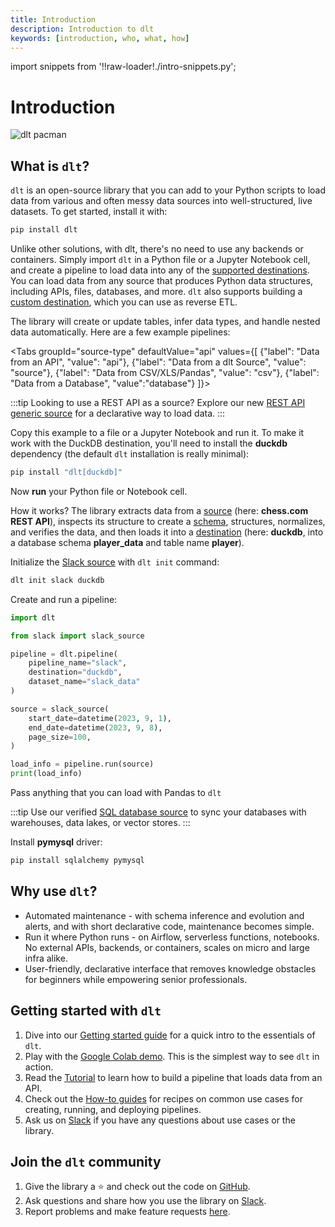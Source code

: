 ```yaml
---
title: Introduction
description: Introduction to dlt
keywords: [introduction, who, what, how]
---
```


import snippets from '!!raw-loader!./intro-snippets.py';

# Introduction

![dlt pacman](/img/dlt-pacman.gif)

## What is `dlt`?

`dlt` is an open-source library that you can add to your Python scripts to load data
from various and often messy data sources into well-structured, live datasets. To get started, install it with:
```sh
pip install dlt
```
Unlike other solutions, with dlt, there's no need to use any backends or containers. Simply import `dlt` in a Python file or a Jupyter Notebook cell, and create a pipeline to load data into any of the [supported destinations](dlt-ecosystem/destinations/). You can load data from any source that produces Python data structures, including APIs, files, databases, and more. `dlt` also supports building a [custom destination](dlt-ecosystem/destinations/destination.md), which you can use as reverse ETL.

The library will create or update tables, infer data types, and handle nested data automatically. Here are a few example pipelines:

<Tabs
  groupId="source-type"
  defaultValue="api"
  values={[
    {"label": "Data from an API", "value": "api"},
    {"label": "Data from a dlt Source", "value": "source"},
    {"label": "Data from CSV/XLS/Pandas", "value": "csv"},
    {"label": "Data from a Database", "value":"database"}
]}>
  <TabItem value="api">

:::tip
Looking to use a REST API as a source? Explore our new [REST API generic source](dlt-ecosystem/verified-sources/rest_api) for a declarative way to load data.
:::

<!--@@@DLT_SNIPPET api-->


Copy this example to a file or a Jupyter Notebook and run it. To make it work with the DuckDB destination, you'll need to install the **duckdb** dependency (the default `dlt` installation is really minimal):
```sh
pip install "dlt[duckdb]"
```
Now **run** your Python file or Notebook cell.

How it works? The library extracts data from a [source](general-usage/glossary.md#source) (here: **chess.com REST API**), inspects its structure to create a
[schema](general-usage/glossary.md#schema), structures, normalizes, and verifies the data, and then
loads it into a [destination](general-usage/glossary.md#destination) (here: **duckdb**, into a database schema **player_data** and table name **player**).


  </TabItem>

  <TabItem value="source">

Initialize the [Slack source](dlt-ecosystem/verified-sources/slack) with `dlt init` command:

```sh
dlt init slack duckdb
```

Create and run a pipeline:

```py
import dlt

from slack import slack_source

pipeline = dlt.pipeline(
    pipeline_name="slack",
    destination="duckdb",
    dataset_name="slack_data"
)

source = slack_source(
    start_date=datetime(2023, 9, 1),
    end_date=datetime(2023, 9, 8),
    page_size=100,
)

load_info = pipeline.run(source)
print(load_info)
```

  </TabItem>
  <TabItem value="csv">

  Pass anything that you can load with Pandas to `dlt`

<!--@@@DLT_SNIPPET csv-->


  </TabItem>
  <TabItem value="database">

:::tip
Use our verified [SQL database source](dlt-ecosystem/verified-sources/sql_database)
to sync your databases with warehouses, data lakes, or vector stores.
:::

<!--@@@DLT_SNIPPET db-->


Install **pymysql** driver:
```sh
pip install sqlalchemy pymysql
```

  </TabItem>
</Tabs>


## Why use `dlt`?

- Automated maintenance - with schema inference and evolution and alerts, and with short declarative
code, maintenance becomes simple.
- Run it where Python runs - on Airflow, serverless functions, notebooks. No
external APIs, backends, or containers, scales on micro and large infra alike.
- User-friendly, declarative interface that removes knowledge obstacles for beginners
while empowering senior professionals.

## Getting started with `dlt`
1. Dive into our [Getting started guide](getting-started.md) for a quick intro to the essentials of `dlt`.
2. Play with the
[Google Colab demo](https://colab.research.google.com/drive/1NfSB1DpwbbHX9_t5vlalBTf13utwpMGx?usp=sharing).
This is the simplest way to see `dlt` in action.
3. Read the [Tutorial](tutorial/intro) to learn how to build a pipeline that loads data from an API.
4. Check out the [How-to guides](walkthroughs/) for recipes on common use cases for creating, running, and deploying pipelines.
5. Ask us on
[Slack](https://dlthub.com/community)
if you have any questions about use cases or the library.

## Join the `dlt` community

1. Give the library a ⭐ and check out the code on [GitHub](https://github.com/dlt-hub/dlt).
1. Ask questions and share how you use the library on
[Slack](https://dlthub.com/community).
1. Report problems and make feature requests [here](https://github.com/dlt-hub/dlt/issues/new/choose).